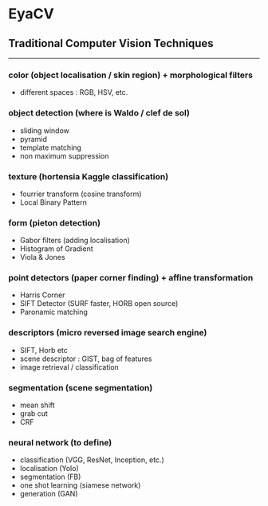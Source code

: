 # EyaCV
## Traditional Computer Vision Techniques
-------------------------------------------



### color (object localisation / skin region) + morphological filters

- different spaces : RGB, HSV, etc.

### object detection (where is Waldo / clef de sol)

  - sliding window
  - pyramid
  - template matching
  - non maximum suppression

### texture (hortensia Kaggle classification)

  - fourrier transform (cosine transform)
  - Local Binary Pattern

### form (pieton detection)

  - Gabor filters (adding localisation)
  - Histogram of Gradient
  - Viola & Jones

### point detectors (paper corner finding) + affine transformation

  - Harris Corner
  - SIFT Detector (SURF faster, HORB open source)
  - Paronamic matching

### descriptors (micro reversed image search engine)

  - SIFT, Horb etc
  - scene descriptor : GIST, bag of features
  - image retrieval / classification

### segmentation (scene segmentation)

  - mean shift
  - grab cut
  - CRF

### neural network (to define)

  - classification    (VGG, ResNet, Inception, etc.)
  - localisation      (Yolo)
  - segmentation      (FB)
  - one shot learning (siamese network)
  - generation        (GAN)



